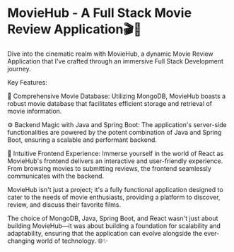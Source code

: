 # MovieHub - A Full Stack Movie Review Application🎬🍿

Dive into the cinematic realm with MovieHub, a dynamic Movie Review Application that I've crafted through an immersive Full Stack Development journey.

Key Features:

🎥 Comprehensive Movie Database: Utilizing MongoDB, MovieHub boasts a robust movie database that facilitates efficient storage and retrieval of movie information.

⚙️ Backend Magic with Java and Spring Boot: The application's server-side functionalities are powered by the potent combination of Java and Spring Boot, ensuring a scalable and performant backend.

🚀 Intuitive Frontend Experience: Immerse yourself in the world of React as MovieHub's frontend delivers an interactive and user-friendly experience. From browsing movies to submitting reviews, the frontend seamlessly communicates with the backend.

MovieHub isn't just a project; it's a fully functional application designed to cater to the needs of movie enthusiasts, providing a platform to discover, review, and discuss their favorite films.

The choice of MongoDB, Java, Spring Boot, and React wasn't just about building MovieHub—it was about building a foundation for scalability and adaptability, ensuring that the application can evolve alongside the ever-changing world of technology. 🌐✨

